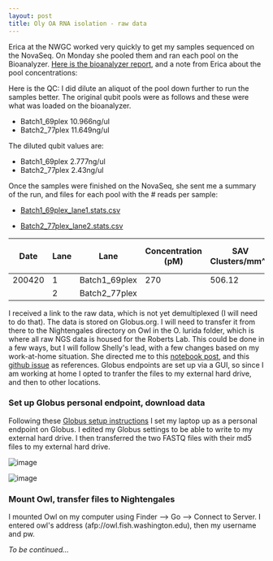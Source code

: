 ```yaml
---
layout: post
title: Oly OA RNA isolation - raw data 
--- 
```


Erica at the NWGC worked very quickly to get my samples sequenced on the NovaSeq. On Monday she pooled them and ran each pool on the Bioanalyzer. [Here is the bioanalyzer report](https://github.com/fish546-2018/laura-quantseq/blob/master/data/library-prep/Sequencing-pool-QC_High%20Sensitivity%20DNA%20Assay_DE72902247_2020-04-20_12-02-44.pdf), and a note from Erica about the pool concentrations: 

Here is the QC: I did dilute an aliquot of the pool down further to run the samples better.  The original qubit pools were as follows and these were what was loaded on the bioanalyzer.
  - Batch1_69plex	10.966ng/ul  
  - Batch2_77plex	11.649ng/ul  

The diluted qubit values are:
  - Batch1_69plex	2.777ng/ul  
  - Batch2_77plex	2.43ng/ul  

Once the samples were finished on the NovaSeq, she sent me a summary of the run, and files for each pool with the # reads per sample: 

  - [Batch1_69plex_lane1.stats.csv](https://github.com/fish546-2018/laura-quantseq/blob/master/data/2020-QuantSeq/Batch1_69plex_lane1.stats.csv)  

  - [Batch2_77plex_lane2.stats.csv](https://github.com/fish546-2018/laura-quantseq/blob/master/data/2020-QuantSeq/Batch2_77plex_lane2.stats.csv)  

Date | Lane | Lane | Concentration (pM) | SAV Clusters/mm^2 | % Clusters PF | Overall Q30 | Read 1 Q30
-- | -- | -- | -- | -- | -- | -- | --
200420 | 1 | Batch1_69plex | 270 | 506.12 | 79.29 | 89.73 | 88.93
  | 2 | Batch2_77plex

I received a link to the raw data, which is not yet demultiplexed (I will need to do that). The data is stored on Globus.org. I will need to transfer it from there to the Nightengales directory on Owl in the O. lurida folder, which is where all raw NGS data is housed for the Roberts Lab. This could be done in a few ways, but I will follow Shelly's lead, with a few changes based on my work-at-home situation. She directed me to this [notebook post](https://shellytrigg.github.io/130th-post/), and this [github issue](https://github.com/RobertsLab/resources/issues/713) as references. Globus endpoints are set up via a GUI, so since I am working at home I opted to tranfer the files to my external hard drive, and then to other locations.  

### Set up Globus personal endpoint, download data 

Following these [Globus setup instructions](https://docs.globus.org/how-to/get-started/) I set my laptop up as a personal endpoint on Globus. I edited my Globus settings to be able to write to my external hard drive. I then transferred the two FASTQ files with their md5 files to my external hard drive. 

![image](https://user-images.githubusercontent.com/17264765/80173043-7a863280-85a3-11ea-9695-19e6830148bc.png)

![image](https://user-images.githubusercontent.com/17264765/80173099-a30e2c80-85a3-11ea-8bb4-ef5ce2bf7fc9.png)

### Mount Owl, transfer files to Nightengales 

I mounted Owl on my computer using Finder --> Go --> Connect to Server.  I entered owl's address (afp://owl.fish.washington.edu), then my username and pw. 

_To be continued..._ 
